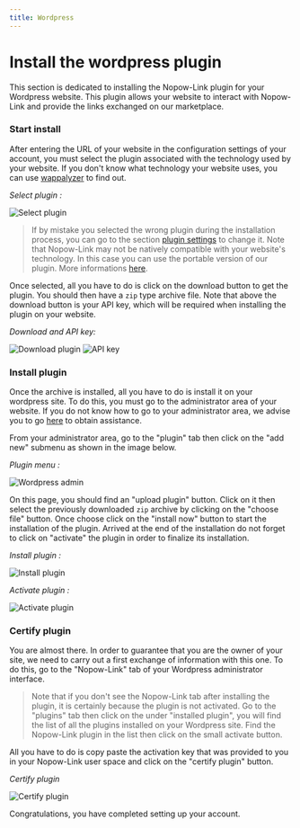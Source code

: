 ```yaml
---
title: Wordpress
---
```


# Install the wordpress plugin

This section is dedicated to installing the Nopow-Link plugin for your Wordpress website. This plugin allows your website to interact with Nopow-Link and provide the links exchanged on our marketplace.

### Start install

After entering the URL of your website in the configuration settings of your account, you must select the plugin associated with the technology used by your website. If you don't know what technology your website uses, you can use [wappalyzer](https://www.wappalyzer.com/) to find out.

*Select plugin :*

![Select plugin](https://i.imgur.com/0YdDCcM.png)


> If by mistake you selected the wrong plugin during the installation process, you can go to the section [plugin settings](https://www.nopow-link.com/en/app/plugins/) to change it. Note that Nopow-Link may not be natively compatible with your website's technology. In this case you can use the portable version of our plugin. More informations [here](../portable_version.md).

Once selected, all you have to do is click on the download button to get the plugin. You should then have a `zip` type archive file. Note that above the download button is your API key, which will be required when installing the plugin on your website.

*Download and API key:*

![Download plugin](https://i.imgur.com/3XOJLyK.png)
![API key](https://i.imgur.com/uk4vKW8.png)

### Install plugin

Once the archive is installed, all you have to do is install it on your wordpress site. To do this, you must go to the administrator area of ​​your website. If you do not know how to go to your administrator area, we advise you to go [here](https://www.inmotionhosting.com/support/edu/wordpress/logging-into-wordpress-dashboard/) to obtain assistance.

From your administrator area, go to the "plugin" tab then click on the "add new" submenu as shown in the image below.

*Plugin menu :*

![Wordpress admin](https://i.imgur.com/bzYdxly.png)


On this page, you should find an "upload plugin" button. Click on it then select the previously downloaded `zip` archive by clicking on the "choose file" button. Once choose click on the "install now" button to start the installation of the plugin. Arrived at the end of the installation do not forget to click on "activate" the plugin in order to finalize its installation.

*Install plugin :*

![Install plugin](https://i.imgur.com/RSUpQ9x.png)

*Activate plugin :*

![Activate plugin](https://i.imgur.com/E2T7d38.png)

### Certify plugin

You are almost there. In order to guarantee that you are the owner of your site, we need to carry out a first exchange of information with this one. To do this, go to the "Nopow-Link" tab of your Wordpress administrator interface.

> Note that if you don't see the Nopow-Link tab after installing the plugin, it is certainly because the plugin is not activated. Go to the "plugins" tab then click on the under "installed plugin", you will find the list of all the plugins installed on your Wordpress site. Find the Nopow-Link plugin in the list then click on the small activate button.

All you have to do is copy paste the activation key that was provided to you in your Nopow-Link user space and click on the "certify plugin" button.

*Certify plugin*

![Certify plugin](https://i.imgur.com/i1nLJg9.png)


Congratulations, you have completed setting up your account.
